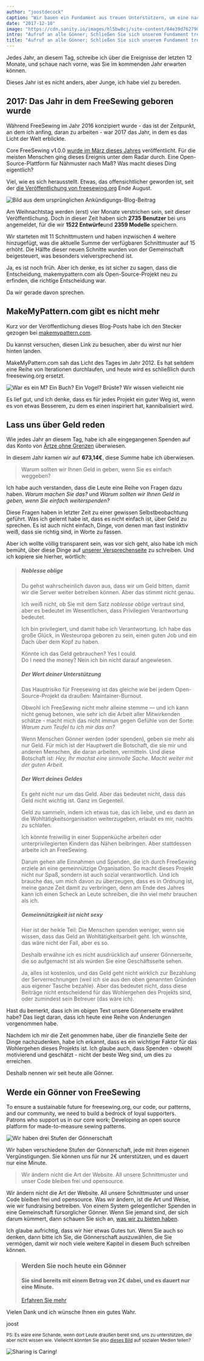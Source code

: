 ```yaml
---
author: "joostdecock"
caption: "Wir bauen ein Fundament aus treuen Unterstützern, um eine nachhaltige Zukunft für freesewing.org, unseren Code, unsere Schnittmuster und unsere Community zu sichern."
date: "2017-12-10"
image: "https://cdn.sanity.io/images/hl5bw8cj/site-content/84e39d762790744f10fe17bcb971f99e98550299-2000x1334.jpg"
intro: "Aufruf an alle Gönner; Schließen Sie sich unserem Fundament treuer Unterstützer an."
title: "Aufruf an alle Gönner; Schließen Sie sich unserem Fundament treuer Unterstützer an."
---
```


Jedes Jahr, an diesem Tag, schreibe ich über die Ereignisse der letzten 12 Monate, und schaue nach vorne, was Sie im kommenden Jahr erwarten können.

Dieses Jahr ist es nicht anders, aber Junge, ich habe viel zu bereden.

## 2017: Das Jahr in dem FreeSewing geboren wurde

Während FreeSewing im Jahr 2016 konzipiert wurde - das ist der Zeitpunkt, an dem ich anfing, daran zu arbeiten - war 2017 das Jahr, in dem es das Licht der Welt erblickte.

Core FreeSewing v1.0.0 [wurde im März dieses Jahres](/blog/announcing-freesewing/) veröffentlicht. Für die meisten Menschen ging dieses Ereignis unter dem Radar durch. Eine Open-Source-Plattform für Nähmuster nach Maß? Was macht dieses Ding eigentlich?

Viel, wie es sich herausstellt. Etwas, das offensichtlicher geworden ist, seit der [die Veröffentlichung von freesewing.org](/blog/open-for-business/) Ende August.

![Bild aus dem ursprünglichen Ankündigungs-Blog-Beitrag](https://posts.freesewing.org/uploads/open_e799153fa2.jpg)

Am Weihnachtstag werden (erst) vier Monate verstrichen sein, seit dieser Veröffentlichung. Doch in dieser Zeit haben sich **2735 Benutzer** bei uns angemeldet, für die wir **1522 Entwürfe**und **2359 Modelle** speichern.

Wir starteten mit 11 Schnittmustern und haben inzwischen 4 weitere hinzugefügt, was die aktuelle Summe der verfügbaren Schnittmuster auf 15 erhöht. Die Hälfte dieser neuen Schnitte wurden von der Gemeinschaft beigesteuert, was besonders vielversprechend ist.

Ja, es ist noch früh. Aber ich denke, es ist sicher zu sagen, dass die Entscheidung, makemypattern.com als Open-Source-Projekt neu zu erfinden, die richtige Entscheidung war.

Da wir gerade davon sprechen.

## MakeMyPattern.com gibt es nicht mehr
Kurz vor der Veröffentlichung dieses Blog-Posts habe ich den Stecker gezogen bei [makemypattern.com](https://makemypattern.com/).

Du kannst versuchen, diesen Link zu besuchen, aber du wirst nur hier hinten landen.

MakeMyPattern.com sah das Licht des Tages im Jahr 2012. Es hat seitdem eine Reihe von Iterationen durchlaufen, und heute wird es schließlich durch freesewing.org ersetzt.

![War es ein M? Ein Buch? Ein Vogel? Brüste? Wir wissen vielleicht nie](https://posts.freesewing.org/uploads/mmp_27886c8346.png)

Es lief gut, und ich denke, dass es für jedes Projekt ein guter Weg ist, wenn es von etwas Besserem, zu dem es einen inspiriert hat, kannibalisiert wird.

## Lass uns über Geld reden
Wie jedes Jahr an diesem Tag, habe ich alle eingegangenen Spenden auf das Konto von [Ärtze ohne Grenzen](http://www.msf.org/) überwiesen.

In diesem Jahr kamen wir auf **673,14€**, diese Summe habe ich überwiesen.

> Warum sollten wir Ihnen Geld in geben, wenn Sie es einfach weggeben?

Ich habe auch verstanden, dass die Leute eine Reihe von Fragen dazu haben. *Warum machen Sie das?* und *Warum sollten wir Ihnen Geld in geben, wenn Sie einfach weiterspenden?*

Diese Fragen haben in letzter Zeit zu einer gewissen Selbstbeobachtung geführt. Was ich gelernt habe ist, dass es nicht einfach ist, über Geld zu sprechen. Es ist auch nicht einfach, Dinge, von denen man fast instinktiv weiß, dass sie richtig sind, in Worte zu fassen.

Aber ich wollte völlig transparent sein, was vor sich geht, also habe ich mich bemüht, über diese Dinge auf [unserer Versprechenseite](/about/pledge) zu schreiben. Und ich kopiere sie hierher, wörtlich:

> ##### Noblesse oblige
> 
> Du gehst wahrscheinlich davon aus, dass wir um Geld bitten, damit wir die Server weiter betreiben können. Aber das stimmt nicht genau.
> 
> Ich weiß nicht, ob Sie mit dem Satz *noblesse oblige* vertraut sind, aber es bedeutet im Wesentlichen, dass Privilegien Verantwortung bedeutet.
> 
> Ich bin privilegiert, und damit habe ich Verantwortung. Ich habe das große Glück, in Westeuropa geboren zu sein, einen guten Job und ein Dach über dem Kopf zu haben.
> 
> Könnte ich das Geld gebrauchen? Yes I could.  
> Do I need the money? Nein ich bin nicht darauf angewiesen.
> 
> ##### Der Wert deiner Unterstützung
> 
> Das Hauptrisiko für Freesewing ist das gleiche wie bei jedem Open-Source-Projekt da draußen: Maintainer-Burnout.
> 
> Obwohl ich FreeSewing nicht mehr alleine stemme — und ich kann nicht genug betonen, wie sehr ich die Arbeit aller Mitwirkenden schätze - macht mich das nicht immun gegen Gefühle von der Sorte: *Warum zum Teufel tu ich mir das an?*
> 
> Wenn Menschen Gönner werden (oder spenden), geben sie mehr als nur Geld. Für mich ist der Hauptwert die Botschaft, die sie mir und anderen Menschen, die daran arbeiten, vermitteln. Und diese Botschaft ist: *Hey, Ihr machst eine sinnvolle Sache. Macht weiter mit der guten Arbeit*.
> 
> ##### Der Wert deines Geldes
> 
> Es geht nicht nur um das Geld. Aber das bedeutet nicht, dass das Geld nicht wichtig ist. Ganz im Gegenteil.
> 
> Geld zu sammeln, indem ich etwas tue, das ich liebe, und es dann an die Wohltätigkeitsorganisation weiterzugeben, erlaubt es mir, nachts zu schlafen.
> 
> Ich könnte freiwillig in einer Suppenküche arbeiten oder unterprivilegierten Kindern das Nähen beibringen. Aber stattdessen arbeite ich an FreeSewing.
> 
> Darum gehen alle Einnahmen und Spenden, die ich durch FreeSewing erziele an eine gemeinnützige Organisation. So macht dieses Projekt nicht nur Spaß, sondern ist auch sozial verantwortlich. Und ich brauche das, um mich davon zu überzeugen, dass es in Ordnung ist, meine ganze Zeit damit zu verbringen, denn am Ende des Jahres kann ich einen Scheck an Leute schreiben, die ihn viel mehr brauchen als ich.
> 
> ##### Gemeinnützigkeit ist nicht sexy
> 
> Hier ist der heikle Teil: Die Menschen spenden weniger, wenn sie wissen, dass das Geld an Wohltätigkeitsarbeit geht. Ich wünschte, das wäre nicht der Fall, aber es so.
> 
> Deshalb erwähne ich es nicht ausdrücklich auf unserer Gönnerseite, die so aufgemacht ist als würden Sie eine Geschäftsseite sehen.
> 
> Ja, alles ist kostenlos, und das Geld geht nicht wirklich zur Bezahlung der Serverrechnungen (weil ich sie aus den oben genannten Gründen aus eigener Tasche bezahle). Aber das bedeutet nicht, dass diese Beiträge nicht entscheidend für das Wohlergehen des Projekts sind, oder zumindest sein Betreuer (das wäre ich).

Hast du bemerkt, dass ich im obigen Text unsere Gönnerseite erwähnt habe? Das liegt daran, dass ich heute eine Reihe von Änderungen vorgenommen habe.

Nachdem ich mir die Zeit genommen habe, über die finanzielle Seite der Dinge nachzudenken, habe ich erkannt, dass es ein wichtiger Faktor für das Wohlergehen dieses Projekts ist. Ich glaube auch, dass Spenden - obwohl motivierend und geschätzt - nicht der beste Weg sind, um dies zu erreichen.

Deshalb nennen wir seit heute alle Gönner.

## Werde ein Gönner von FreeSewing

To ensure a sustainable future for freesewing.org, our code, our patterns, and our community, we need to build a bedrock of loyal supporters.  
Patrons who support us in our core work; Developing an open source platform for made-to-measure sewing patterns.

![Wir haben drei Stufen der Gönnerschaft](https://posts.freesewing.org/uploads/patron_medals_2160e69d77.jpg)

Wir haben verschiedene Stufen der Gönnerschaft, jede mit ihren eigenen Vergünstigungen. Sie können uns für nur 2€ unterstützen, und es dauert nur eine Minute.

> Wir ändern nicht die Art der Website. All unsere Schnittmuster und unser Code bleiben frei und opensource.

Wir ändern nicht die Art der Website. All unsere Schnittmuster und unser Code bleiben frei und opensource. Was wir ändern, ist die Art und Weise, wie wir fundraising betreiben. Von einem System gelegentlicher Spenden in eine Gemeinschaft fürsorglicher Gönner. Wenn Sie jemand sind, der sich darum kümmert, dann schauen Sie sich an, [was wir zu bieten haben](/patrons/join).

Ich glaube aufrichtig, dass wir hier etwas Gutes tun. Wenn Sie auch so denken, dann bitte ich Sie, die Gönnerschaft auszuwählen, die Sie vermögen, damit wir noch viele weitere Kapitel in diesem Buch schreiben können.

> ### Werden Sie noch heute ein Gönner
> 
> #### Sie sind bereits mit einem Betrag von 2€ dabei, und es dauert nur eine Minute.
> 
> [Erfahren Sie mehr](/patrons/join)

Vielen Dank und ich wünsche Ihnen ein gutes Wahr.

joost

<small>PS: Es wäre eine Schande, wenn dort Leute draußen bereit sind, uns zu unterstützen, die aber nicht wissen wie. Vielleicht könnten Sie also [dieses Bild](patrons-ig.png) auf sozialen Medien teilen? <i class="fa fa-arrow-down" aria-hidden="true"></i></small>

![Sharing is Caring!](https://posts.freesewing.org/uploads/patrons_ig_45e11fe270.png)





